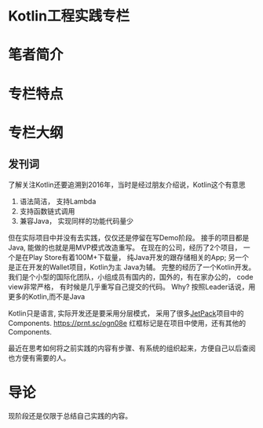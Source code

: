# Kotlin工程实践专栏

# 笔者简介

# 专栏特点

# 专栏大纲

## 发刊词
了解关注Kotlin还要追溯到2016年，当时是经过朋友介绍说，Kotlin这个有意思
1. 语法简洁， 支持Lambda
3. 支持函数链式调用
2. 兼容Java， 实现同样的功能代码量少

但在实际项目中并没有去实践，仅仅还是停留在写Demo阶段。 接手的项目都是Java, 能做的也就是用MVP模式改造重写。
在现在的公司，经历了2个项目， 一个是在Play Store有着100M+下载量， 纯Java开发的跟存储相关的App;
另一个是正在开发的Wallet项目，Kotlin为主 Java为辅。 完整的经历了一个Kotlin开发。
我们是个小型的国际化团队，小组成员有国内的，国外的，有在家办公的， code view非常严格， 有时候是几乎重写自己提交的代码。
Why? 按照Leader话说，用更多的Kotlin,而不是Java

Kotlin只是语言, 实际开发还是要采用分层模式， 采用了很多[JetPack](https://developer.android.com/jetpack)项目中的Components.
https://prnt.sc/ogn08e  红框标记是在项目中使用，还有其他的Components.

最近在思考如何将之前实践的内容有步骤、有系统的组织起来，方便自己以后查阅也方便有需要的人。

# 导论
现阶段还是仅限于总结自己实践的内容。
 

  






